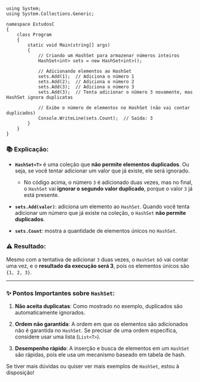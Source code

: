 ```
using System;
using System.Collections.Generic;

namespace EstudosC
{
    class Program
    {
        static void Main(string[] args)
        {
            // Criando um HashSet para armazenar números inteiros
            HashSet<int> sets = new HashSet<int>();

            // Adicionando elementos ao HashSet
            sets.Add(1);  // Adiciona o número 1
            sets.Add(2);  // Adiciona o número 2
            sets.Add(3);  // Adiciona o número 3
            sets.Add(3);  // Tenta adicionar o número 3 novamente, mas HashSet ignora duplicatas

            // Exibe o número de elementos no HashSet (não vai contar duplicados)
            Console.WriteLine(sets.Count);  // Saída: 3
        }
    }
}

```

### 📚 **Explicação:**

- **`HashSet<T>`** é uma coleção que **não permite elementos duplicados**. Ou seja, se você tentar adicionar um valor que já existe, ele será ignorado.
    
    - No código acima, o número `3` é adicionado duas vezes, mas no final, o `HashSet` vai **ignorar o segundo valor duplicado**, porque o valor `3` já está presente.
        
- **`sets.Add(valor)`**: adiciona um elemento ao `HashSet`. Quando você tenta adicionar um número que já existe na coleção, o `HashSet` **não permite duplicados**.
    
- **`sets.Count`**: mostra a quantidade de elementos únicos no `HashSet`.
    

### ⚠️ **Resultado:**

Mesmo com a tentativa de adicionar `3` duas vezes, o `HashSet` só vai contar uma vez, e o **resultado da execução será 3**, pois os elementos únicos são `{1, 2, 3}`.

---

### ✨ **Pontos Importantes sobre `HashSet`:**

1. **Não aceita duplicatas**: Como mostrado no exemplo, duplicados são automaticamente ignorados.
    
2. **Ordem não garantida**: A ordem em que os elementos são adicionados não é garantida no `HashSet`. Se precisar de uma ordem específica, considere usar uma lista (`List<T>`).
    
3. **Desempenho rápido**: A inserção e busca de elementos em um `HashSet` são rápidas, pois ele usa um mecanismo baseado em tabela de hash.
    

Se tiver mais dúvidas ou quiser ver mais exemplos de `HashSet`, estou à disposição!